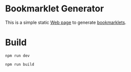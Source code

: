 # Bookmarklet Generator
This is a simple static [Web page](https://alexruppert.github.io/bookmarklet-generator/)
to generate [bookmarklets](https://en.wikipedia.org/wiki/Bookmarklet).


# Build
`npm run dev`

`npm run build`